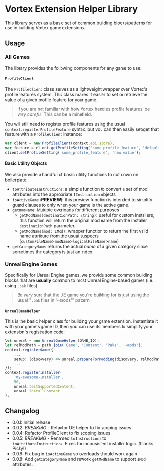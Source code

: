 # Vortex Extension Helper Library

This library serves as a basic set of common building blocks/patterns for use in building Vortex game extensions.

## Usage

### All Games

The library provides the following components for any game to use:

#### `ProfileClient`

The `ProfileClient` class serves as a lightweight wrapper over Vortex's profile features system. This class makes it easier to set or retrieve the value of a given profile feature for your game.

> If you are not familiar with how Vortex handles profile features, be *very careful*. This can be a minefield.

You will still need to register profile features using the usual `context.registerProfileFeature` syntax, but you can then easily set/get that feature with a `ProfileClient` instance:

```ts
var client = new ProfileClient(context.api.store);
var feature = client.getProfileSetting('some_profile_feature', 'default value');
client.setProfileSetting('some_profile_feature', 'new value');
```

#### Basic Utility Objects

We also provide a handful of basic utility functions to cut down on boilerplate:

- `toAttributeInstructions`: a simple function to convert a set of mod attributes into the appropriate `IInstruction` objects
- `isActiveGame` (**PREVIEW**): this preview function is intended to simplify guard clauses to only when your game is the active game.
- `getModName`: Multiple overloads for different purposes 
  - `getModName(destinationPath: string)`: useful for custom installers, this function will return the original mod name from the installer `destinationPath` parameter.
  - `getModName(mod: IMod)`: wrapper function to return the first valid name attribute from the usual suspects (`customFileName`>`modName`>`logicalFileName`>`name`)
- `getCategoryName`: returns the actual _name_ of a given category since sometimes the category is just an index.


### Unreal Engine Games

Specifically for Unreal Engine games, we provide some common building blocks that are **usually** common to most Unreal Engine-based games (i.e. using `.pak` files).

> Be *very* sure that the UE game you're building for is just using the usual "`.pak` files in '~mods'" pattern

#### `UnrealGameHelper`

This is the basic helper class for building your game extension. Instantiate it with your game's game ID, then you can use its members to simplify your extension's registration code:

```ts
let unreal = new UnrealGameHelper(GAME_ID);
let relModPath = path.join('Game', 'Content', 'Paks', '~mods');
context.registerGame({
    ...
    setup: (discovery) => unreal.prepareForModding(discovery, relModPath);
    ...
});
context.registerInstaller(
    'my-awesome-installer',
    50,
    unreal.testSupportedContent,
    unreal.installContent
);
```

## Changelog

- 0.0.1: Initial release
- 0.0.2: *BREAKING* - Refactor UE helper to fix scoping issues
- 0.0.4: Refactor ProfileClient to fix scoping issues
- 0.0.5: *BREAKING* - Renamed `toInstructions` to `toAttributeInstructions`. Fixes for inconsistent installer logic. (thanks Picky!)
- 0.0.6: Fix bug in `isActiveGame` so overloads should work again
- 0.0.8: Add `getCategoryName` and rework `getModName` to support `IMod` attributes.